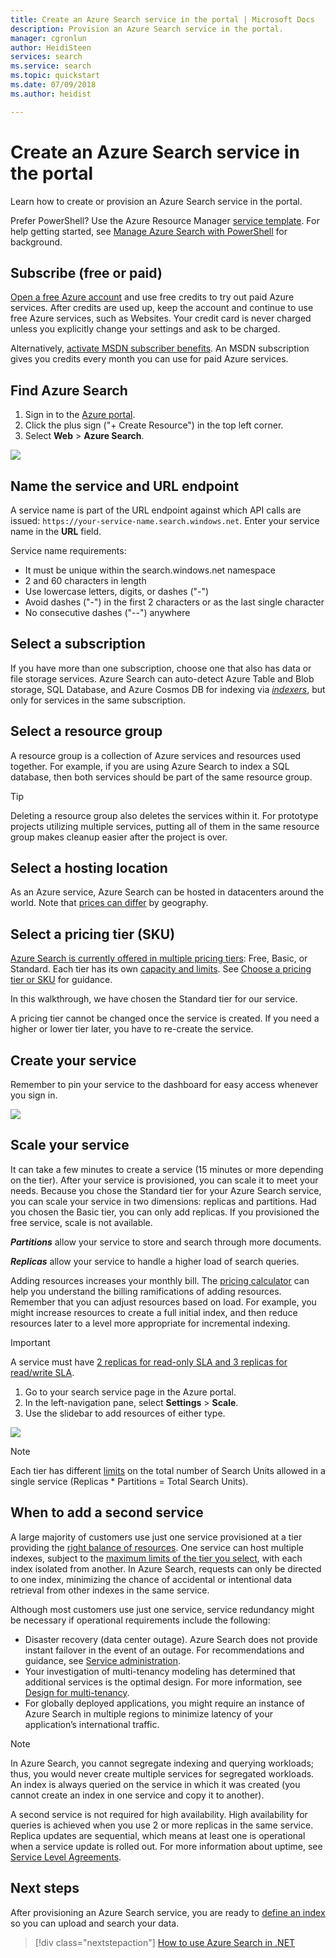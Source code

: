 ```yaml
---
title: Create an Azure Search service in the portal | Microsoft Docs
description: Provision an Azure Search service in the portal.
manager: cgronlun
author: HeidiSteen
services: search
ms.service: search
ms.topic: quickstart
ms.date: 07/09/2018
ms.author: heidist

---
```

# Create an Azure Search service in the portal

Learn how to create or provision an Azure Search service in the portal. 

Prefer PowerShell? Use the Azure Resource Manager [service template](https://azure.microsoft.com/resources/templates/101-azure-search-create/). For help getting started, see [Manage Azure Search with PowerShell](search-manage-powershell.md) for background.

## Subscribe (free or paid)

[Open a free Azure account](https://azure.microsoft.com/pricing/free-trial/?WT.mc_id=A261C142F) and use free credits to try out paid Azure services. After credits are used up, keep the account and continue to use free Azure services, such as Websites. Your credit card is never charged unless you explicitly change your settings and ask to be charged.

Alternatively, [activate MSDN subscriber benefits](https://azure.microsoft.com/pricing/member-offers/msdn-benefits-details/?WT.mc_id=A261C142F). An MSDN subscription gives you credits every month you can use for paid Azure services. 

## Find Azure Search
1. Sign in to the [Azure portal](https://portal.azure.com/).
2. Click the plus sign ("+ Create Resource") in the top left corner.
3. Select **Web** > **Azure Search**.

![](./media/search-create-service-portal/find-search3.png)

## Name the service and URL endpoint

A service name is part of the URL endpoint against which API calls are issued: `https://your-service-name.search.windows.net`. Enter your service name in the **URL** field. 

Service name requirements:
   * It must be unique within the search.windows.net namespace
   * 2 and 60 characters in length
   * Use lowercase letters, digits, or dashes ("-")
   * Avoid dashes ("-") in the first 2 characters or as the last single character
   * No consecutive dashes ("--") anywhere

## Select a subscription
If you have more than one subscription, choose one that also has data or file storage services. Azure Search can auto-detect Azure Table and Blob storage, SQL Database, and Azure Cosmos DB for indexing via [*indexers*](search-indexer-overview.md), but only for services in the same subscription.

## Select a resource group
A resource group is a collection of Azure services and resources used together. For example, if you are using Azure Search to index a SQL database, then both services should be part of the same resource group.

> [!TIP]
> Deleting a resource group also deletes the services within it. For prototype projects utilizing multiple services, putting all of them in the same resource group makes cleanup easier after the project is over. 

## Select a hosting location 
As an Azure service, Azure Search can be hosted in datacenters around the world. Note that [prices can differ](https://azure.microsoft.com/pricing/details/search/) by geography.

## Select a pricing tier (SKU)
[Azure Search is currently offered in multiple pricing tiers](https://azure.microsoft.com/pricing/details/search/): Free, Basic, or Standard. Each tier has its own [capacity and limits](search-limits-quotas-capacity.md). See [Choose a pricing tier or SKU](search-sku-tier.md) for guidance.

In this walkthrough, we have chosen the Standard tier for our service.

A pricing tier cannot be changed once the service is created. If you need a higher or lower tier later, you have to re-create the service.

## Create your service

Remember to pin your service to the dashboard for easy access whenever you sign in.

![](./media/search-create-service-portal/new-service3.png)

## Scale your service
It can take a few minutes to create a service (15 minutes or more depending on the tier). After your service is provisioned, you can scale it to meet your needs. Because you chose the Standard tier for your Azure Search service, you can scale your service in two dimensions: replicas and partitions. Had you chosen the Basic tier, you can only add replicas. If you provisioned the free service, scale is not available.

***Partitions*** allow your service to store and search through more documents.

***Replicas*** allow your service to handle a higher load of search queries.

Adding resources increases your monthly bill. The [pricing calculator](https://azure.microsoft.com/pricing/calculator/) can help you understand the billing ramifications of adding resources. Remember that you can adjust resources based on load. For example, you might increase resources to create a full initial index, and then reduce resources later to a level more appropriate for incremental indexing.

> [!Important]
> A service must have [2 replicas for read-only SLA and 3 replicas for read/write SLA](https://azure.microsoft.com/support/legal/sla/search/v1_0/).

1. Go to your search service page in the Azure portal.
2. In the left-navigation pane, select **Settings** > **Scale**.
3. Use the slidebar to add resources of either type.

![](./media/search-create-service-portal/settings-scale.png)

> [!Note] 
> Each tier has different [limits](search-limits-quotas-capacity.md) on the total number of Search Units allowed in a single service (Replicas * Partitions = Total Search Units).

## When to add a second service

A large majority of customers use just one service provisioned at a tier providing the [right balance of resources](search-sku-tier.md). One service can host multiple indexes, subject to the [maximum limits of the tier you select](search-capacity-planning.md), with each index isolated from another. In Azure Search, requests can only be directed to one index, minimizing the chance of accidental or intentional data retrieval from other indexes in the same service.

Although most customers use just one service, service redundancy might be necessary if operational requirements include the following:

+ Disaster recovery (data center outage). Azure Search does not provide instant failover in the event of an outage. For recommendations and guidance, see [Service administration](search-manage.md).
+ Your investigation of multi-tenancy modeling has determined that additional services is the optimal design. For more information, see [Design for multi-tenancy](search-modeling-multitenant-saas-applications.md).
+ For globally deployed applications, you might require an instance of Azure Search in multiple regions to minimize latency of your application’s international traffic.

> [!NOTE]
> In Azure Search, you cannot segregate indexing and querying workloads; thus, you would never create multiple services for segregated workloads. An index is always queried on the service in which it was created (you cannot create an index in one service and copy it to another).
>

A second service is not required for high availability. High availability for queries is achieved when you use 2 or more replicas in the same service. Replica updates are sequential, which means at least one is operational when a service update is rolled out. For more information about uptime, see [Service Level Agreements](https://azure.microsoft.com/support/legal/sla/search/v1_0/).

## Next steps
After provisioning an Azure Search service, you are ready to [define an index](search-what-is-an-index.md) so you can upload and search your data. 

> [!div class="nextstepaction"]
> [How to use Azure Search in .NET](search-howto-dotnet-sdk.md)
